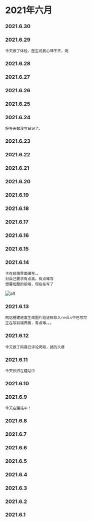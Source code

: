 # 2021年六月

### 2021.6.30
### 2021.6.29
```
今天做了体检，医生说我心律不齐，呃

```
### 2021.6.28
### 2021.6.27
### 2021.6.26
### 2021.6.25
### 2021.6.24
```
好多天都没写日记了。
```
### 2021.6.23
### 2021.6.22
### 2021.6.21
### 2021.6.20
### 2021.6.19
### 2021.6.18
### 2021.6.17
### 2021.6.16
### 2021.6.15
### 2021.6.14
```
卡在前端界面编写。。
对自己要求有点高。有点难写
想要炫酷的前端，现在在写了
```
![alt](..\images\unnamed.jpg)
### 2021.6.13
```
网站搭建进度生成图片验证码存入redis中已写完
正在写前端界面，有点难。。。
```
### 2021.6.12
```
今天做了网易云评论爬取，搞的头疼
```
### 2021.6.11
```
今天依旧在建站中

```
### 2021.6.10
### 2021.6.9
```
今天在建站中！
```
### 2021.6.8
### 2021.6.7
### 2021.6.6
### 2021.6.5
### 2021.6.4
### 2021.6.3
### 2021.6.2
### 2021.6.1
